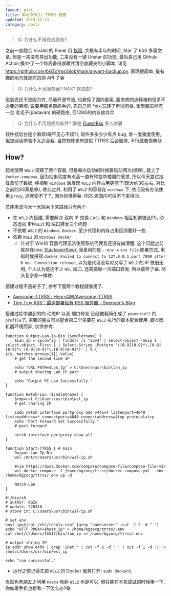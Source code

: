 ```yaml
---
layout: post
title: 本地(WSL2) TTRSS 搭建
updated: 2019-12-13
category: posts
---
```


> Q: 为什么不用在线服务?

之前一直配合 Vivaldi 的 Panel 用 [蚁阅](https://rss.anyant.com), 大概有半年的时间, Star 了 600 多篇文章, 但是一来没有导出功能, 二来没有一键 Unstar 的功能, 最后自己用 Github Action 摸🐟了一个每周备份收藏并清空收藏夹的小脚本, 详见 https://github.com/bGZo/rss/blob/main/anyant-backup.py. 原理很简单, 最有趣的地方就是抓包测 API 了😁

> Q: 为什么不用服务器? NAS? 软路由?

说到底还不是因为穷, 尽量开源节流, 也避免了国内备案, 服务商的选择难和很多不必要的麻烦. 说要用服务器练手的, 先自己吧 \*nix 玩转了再说吧😅, 家里面虽然有一台 老毛子(padavan) 的硬路由, 但128G的内存放弃🙃

> Q: 为什么不用现成的软件? 像是 [FluentRss](https://github.com/yang991178/fluent-reader) 多么优雅

软件挂后台是个麻烦(眼不见心不烦?), 软件多多少少有点 bug, 曾一度重度使用, 但是阅读体验不太适合我. 当然软件也有提供 TTRSS 后台服务, 不行就套壳嘛😅

## How?  

起初使用 `WSL2` 搭建了两个容器, 但是每次启动的时候要启动两次(顺序), 就上了 `docker-compose`, 因为抽象程度有点高一直有种空中楼阁的感觉, 所以今天尝试挂载备份了数据, 移植到 `windows` 后发现 `WSL2` 内存占用更高了(现大约3G左右, 对比之前的2G真是😅), 除此之外, 利用了 `WSL2` 的容器在 `windows` 下, 依旧没有办法使用 `proxy`, 这就受不了了, 因为你懂得😁. RSS 源国内可拉不下来得😏.

总体来说今天一天探索下来路径只有两个

- 在 `WSL2` 内搭建, 需要解决 双向 IP 交换 ( `WSL` 和 `Windows` 相互知道彼此IP), 动态虚拟 IP(`WSL2`) 和 端口转发三个问题
- 不依赖 `WSL2` 的 `Windows Docker`. 至少代理和内存占用目测要好一些.
- 依赖 `WSL2` 的 `Windows Docker`
  - 针对于 Win10 容器代理无法使用系统代理我还没有搞清楚, 这个问题之前就存在(via: [Stackoverflow](https://stackoverflow.com/questions/48272933/docker-at-windows-10-proxy-propagation-to-containers-not-working)), 我是用的是 `--env `+ `env file` 部署方式, 用的时候报错 `docker Failed to connect to 127.0.0.1 port 7890 after 0 ms: Connection refused`, 以为是代理没写对又写了 `WSL2` 的 IP 依旧无用, 个人认为是连不上 `WSL` 端口, 还需要做一次端口转发, 所以放弃了😁. 两头复杂都一样欸.

搭建过程不造轮子了, 参考下面两个教程就够用了.

- [Awesome-TTRSS · HenryQW/Awesome-TTRSS](https://github.com/HenryQW/Awesome-TTRSS/blob/main/docs/zh/README.md )
- [Tiny Tiny RSS：最速部署私有 RSS 服务器 - Spencer's Blog](https://spencerwoo.com/blog/tiny-tiny-rss#an-zhuang-docker-compose )

搭建过程中遇到的的 动态IP 以及 端口转发 已经被我简化成了 `powershell` 的 `profile`了, 需要的朋友可以配合第二个需要在 `WSL2` 执行的脚本配合使用. 脚本因机器环境而异, 仅供参考. 

```shell
function Output-Lan-Ip-Bin ($cmdletname) {
    $Lan_Ip = ipconfig | findstr /i "ipv4" | select-object -Skip 1 | select-object -First 1 | Select-String -Pattern '([0-9][0-9]*\.[0-9][0-9]*\.[0-9][0-9]*\.[0-9][0-9]*)' | % { $($_.matches.groups[1]).Value} 
    # get the second line IP
    
    echo "URL_PATH=$Lan_Ip" > C:\Users\usr\bin\lan_ip
    # output sharing Lan IP path

    echo "Output PC Lan Successfully."
}

function Netsh-Lan ($cmdletname) {
    $tmp=cat C:\Users\usr\bin\wsl_ip
    # get sharing IP

    sudo netsh interface portproxy add v4tov4 listenport=4040 listenaddress=* connectport=4040 connectaddress=$tmp protocol=tcp
    echo "Port Forward Set Successfully."
    # port forward

    netsh interface portproxy show all
}

function Start-TTRSS { # main
    Output-Lan-Ip-Bin
    wsl /mnt/c/Users/usr/bin/wsl-ip.sh

    #via https://docs.docker.com/compose/compose-file/compose-file-v2/
    wsl docker-compose -f /home/bgzocg/ttrss/docker-compose.yml --env /home/bgzocg/ttrss/.env up -d

    Netsh-Lan
}
```

```shell
#!/bin/sh
# author: bGZo
# update: 220316
# store in: C:\Users\usr\bin\wsl-ip.sh

# set env
host_ip=$(cat /etc/resolv.conf |grep "nameserver" |cut -f 2 -d " ")
echo "HTTP_PROXY=$host_ip" > /home/bgzocg/ttrss/.env
cat /mnt/c/Users/15517/bin/lan_ip >> /home/bgzocg/ttrss/.env

# output shring IP
ip addr show eth0 | grep 'inet ' | cut -f 6 -d ' ' | cut -f 1 -d '/' > /mnt/c/Users/usr/bin/wsl_ip

echo "run successful."
```

- 运行之前记得先把 `WSL2` 的 Docker 服务打开: `sudo dockerd.`

当然也[有朋友](https://www.zhihu.com/question/387747506/answer/1820473311)之间用 `Hosts` 映射 `WSL2` 也是可以, 但只能在本机调试的时候用一下, 你如果手机也想看一下怎么办?😅
